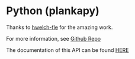 # Python (plankapy)
Thanks to [hwelch-fle](https://github.com/hwelch-fle) for the amazing work.

For more information, see [Github Repo](https://github.com/hwelch-fle/plankapy)


The documentation of this API can be found [HERE](https://hwelch-fle.github.io/plankapy/plankapy.html)
